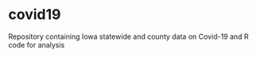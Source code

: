 # covid19
Repository containing Iowa statewide and county data on Covid-19 and R code for analysis


